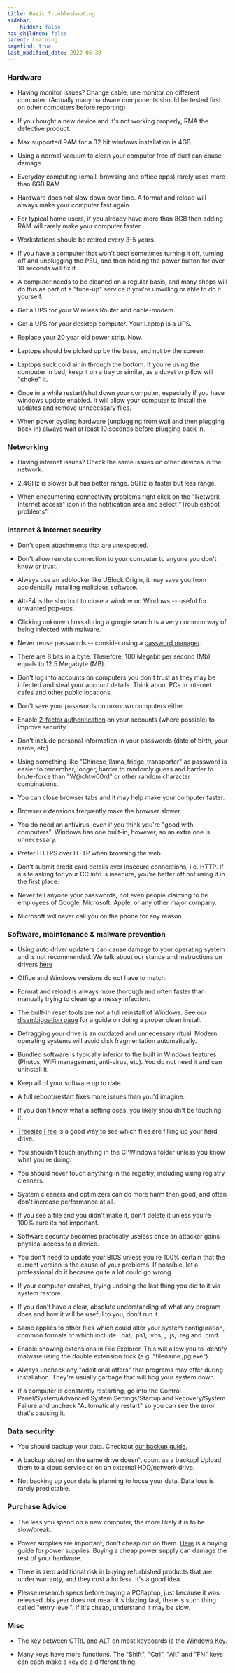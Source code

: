 ```yaml
---
title: Basic Troubleshooting
sidebar:
    hidden: false
has_children: false
parent: Learning
pagefind: true
last_modified_date: 2022-06-30
---
```








### Hardware

* Having monitor issues? Change cable, use monitor on different computer. (Actually many hardware components should be tested first on other computers before reporting)

* If you bought a new device and it's not working properly, RMA the defective product.

* Max supported RAM for a 32 bit windows installation is 4GB

* Using a normal vacuum to clean your computer free of dust can cause damage

* Everyday computing (email, browsing and office apps) rarely uses more than 6GB RAM

* Hardware does not slow down over time. A format and reload will always make your computer fast again.

* For typical home users, if you already have more than 8GB then adding RAM will rarely make your computer faster.

* Workstations should be retired every 3-5 years.

* If you have a computer that won't boot sometimes turning it off, turning off and unplugging the PSU, and then holding the power button for over 10 seconds will fix it.

* A computer needs to be cleaned on a regular basis, and many shops will do this as part of a "tune-up" service if you're unwilling or able to do it yourself.

* Get a UPS for your Wireless Router and cable-modem.

* Get a UPS for your desktop computer. Your Laptop is a UPS.

* Replace your 20 year old power strip. Now.

* Laptops should be picked up by the base, and not by the screen.

* Laptops suck cold air in through the bottom. If you're using the computer in bed, keep it on a tray or similar, as a duvet or pillow will "choke" it.

* Once in a while restart/shut down your computer, especially if you have windows update enabled. It will allow your computer to install the updates and remove unnecessary files.

* When power cycling hardware (unplugging from wall and then plugging back in) always wait at least 10 seconds before plugging back in.

### Networking

* Having internet issues? Check the same issues on other devices in the network.

* 2.4GHz is slower but has better range. 5GHz is faster but less range.

* When encountering connectivity problems right click on the "Network Internet access" icon in the notification area and select "Troubleshoot problems".

### Internet & Internet security

* Don't open attachments that are unexpected.

* Don't allow remote connection to your computer to anyone you don't know or trust.

* Always use an adblocker like UBlock Origin, it may save you from accidentally installing malicious software.

* Alt-F4 is the shortcut to close a window on Windows -- useful for unwanted pop-ups.

* Clicking unknown links during a google search is a very common way of being infected with malware.

* Never reuse passwords -- consider using a [password manager](/safety-security/pw-managers).

* There are 8 bits in a byte. Therefore, 100 Megabit per second (Mb) equals to 12.5 Megabyte (MB).

* Don't log into accounts on computers you don't trust as they may be infected and steal your account details. Think about PCs in internet cafes and other public locations.

* Don't save your passwords on unknown computers either.

* Enable [2-factor authentication](/safety-security/mfa) on your accounts (where possible) to improve security.

* Don't include personal information in your passwords (date of birth, your name, etc).

* Using something like "Chinese_llama_fridge_transporter" as password is easier to remember, longer, harder to randomly guess and harder to brute-force than "W@chtw00rd" or other random character combinations.

* You can close browser tabs and it may help make your computer faster.

* Browser extensions frequently make the browser slower.

* You do need an antivirus, even if you think you're "good with computers". Windows has one built-in, however, so an extra one is unnecessary.

* Prefer HTTPS over HTTP when browsing the web.

* Don't submit credit card details over insecure connections, i.e. HTTP. If a site asking for your CC info is insecure, you're better off not using it in the first place.

* Never tell anyone your passwords, not even people claiming to be employees of Google, Microsoft, Apple, or any other major company.

* Microsoft will never call you on the phone for any reason.

### Software, maintenance & malware prevention

* Using auto driver updaters can cause damage to your operating system and is not recommended. We talk about our stance and instructions on drivers [here](/recommendations/maintenance)

* Office and Windows versions do not have to match.

* Format and reload is always more thorough and often faster than manually trying to clean up a messy infection.

* The built-in reset tools are not a full reinstall of Windows. See our [disambiguation page](/windows) for a guide on doing a proper clean install.

* Defragging your drive is an outdated and unnecessary ritual. Modern operating systems will avoid disk fragmentation automatically.

* Bundled software is typically inferior to the built in Windows features (Photos, WiFi management, anti-virus, etc). You do not need it and can uninstall it.

* Keep all of your software up to date.

* A full reboot/restart fixes more issues than you'd imagine.

* If you don't know what a setting does, you likely shouldn't be touching it.

* [Treesize Free](https://customers.jam-software.de/downloadTrial.php?language=EN&article_no=80) is a good way to see which files are filling up your hard drive.

* You shouldn't touch anything in the C:\Windows folder unless you know what you're doing.

* You should never touch anything in the registry, including using registry cleaners.

* System cleaners and optimizers can do more harm then good, and often don't increase performance at all.

* If you see a file and you didn't make it, don't delete it unless you're 100% sure its not important.

* Software security becomes practically useless once an attacker gains physical access to a device.

* You don't need to update your BIOS unless you're 100% certain that the current version is the cause of your problems. If possible, let a professional do it because quite a lot could go wrong.

* If your computer crashes, trying undoing the last thing you did to it via system restore.

* If you don't have a clear, absolute understanding of what any program does and how it will be useful to you, don't run it.

* Same applies to other files which could alter your system configuration, common formats of which include: .bat, .ps1, .vbs, , .js, .reg and .cmd.

* Enable showing extensions in File Explorer. This will allow you to identify malware using the double extension trick (e.g. "filename.jpg.exe").

* Always uncheck any "additional offers" that programs may offer during installation. They're usually garbage that will bog your system down.

* If a computer is constantly restarting, go into the Control Panel/System/Advanced System Settings/Startup and Recovery/System Failure and uncheck "Automatically restart" so you can see the error that's causing it.

### Data security

* You should backup your data. Checkout [our backup guide.](/backups)

* A backup stored on the same drive doesn't count as a backup! Upload them to a cloud service or on an external HDD/network drive.

* Not backing up your data is planning to loose your data. Data loss is rarely predictable. 

### Purchase Advice

* The less you spend on a new computer, the more likely it is to be slow/break.

* Power supplies are important, don't cheap out on them. [Here](https://linustechtips.com/main/topic/1116640-psu-tier-list-40-rev-41) is a buying guide for power supplies. Buying a cheap power supply can damage the rest of your hardware.

* There is zero additional risk in buying refurbished products that are under warranty, and they cost a lot less. It's a good idea.

* Please research specs before buying a PC/laptop, just because it was released this year does not mean it's blazing fast, there is such thing called "entry level". If it's cheap, understand it may be slow.

### Misc

* The key between CTRL and ALT on most keyboards is the [Windows Key](https://en.wikipedia.org/wiki/Windows_key).

* Many keys have more functions. The "Shift", "Ctrl", "Alt" and "FN" keys can each make a key do a different thing.

